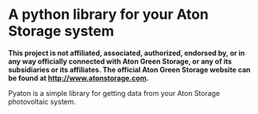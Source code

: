 # A python library for your Aton Storage system

**This project is not affiliated, associated, authorized, endorsed by, or in any way officially connected with Aton Green Storage, or any of its subsidiaries or its affiliates. The official Aton Green Storage website can be found at http://www.atonstorage.com.**

Pyaton is a simple library for getting data from your Aton Storage photovoltaic system.
